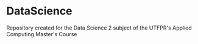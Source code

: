 # DataScience
Repository created for the Data Science 2 subject of the UTFPR's Applied Computing Master's Course
